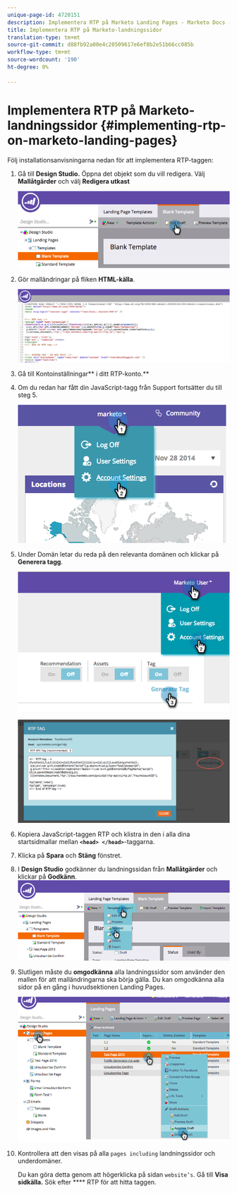```yaml
---
unique-page-id: 4720151
description: Implementera RTP på Marketo Landing Pages - Marketo Docs - produktdokumentation
title: Implementera RTP på Marketo-landningssidor
translation-type: tm+mt
source-git-commit: d88fb92a00e4c20509617e6ef8b2e51b66cc085b
workflow-type: tm+mt
source-wordcount: '190'
ht-degree: 0%

---
```



# Implementera RTP på Marketo-landningssidor {#implementing-rtp-on-marketo-landing-pages}

Följ installationsanvisningarna nedan för att implementera RTP-taggen:

1. Gå till **Design Studio.** Öppna det objekt som du vill redigera. Välj **Mallåtgärder** och välj **Redigera utkast**

   ![](assets/image2015-4-26-18-3a27-3a4.png)

1. Gör malländringar på fliken **HTML-källa**.

   ![](assets/image2015-4-26-18-3a28-3a17.png)

1. Gå till Kontoinställningar** i ditt RTP-konto.**

1. Om du redan har fått din JavaScript-tagg från Support fortsätter du till steg 5.

   ![](assets/image2014-11-30-15-3a19-3a21-2.png)

1. Under Domän letar du reda på den relevanta domänen och klickar på **Generera tagg**.

   ![](assets/image2015-4-26-18-3a27-3a35.png)

   ![](assets/image2014-11-30-15-3a20-3a17-2.png)

1. Kopiera JavaScript-taggen RTP och klistra in den i alla dina startsidmallar mellan **`<head> </head>`**-taggarna.
1. Klicka på **Spara** och **Stäng** fönstret.
1. I **Design Studio** godkänner du landningssidan från **Mallåtgärder** och klickar på **Godkänn**.\
   ![](assets/image2015-4-26-18-3a28-3a30.png)

1. Slutligen måste du **omgodkänna** alla landningssidor som använder den mallen för att malländringarna ska börja gälla. Du kan omgodkänna alla sidor på en gång i huvudsektionen Landing Pages.

   ![](assets/image2015-4-26-18-3a28-3a49.png)

1. Kontrollera att den visas på alla `pages including` landningssidor och underdomäner.

   Du kan göra detta genom att högerklicka på sidan `website’s`. Gå till **Visa sidkälla.** Sök efter  **** RTP för att hitta taggen.
